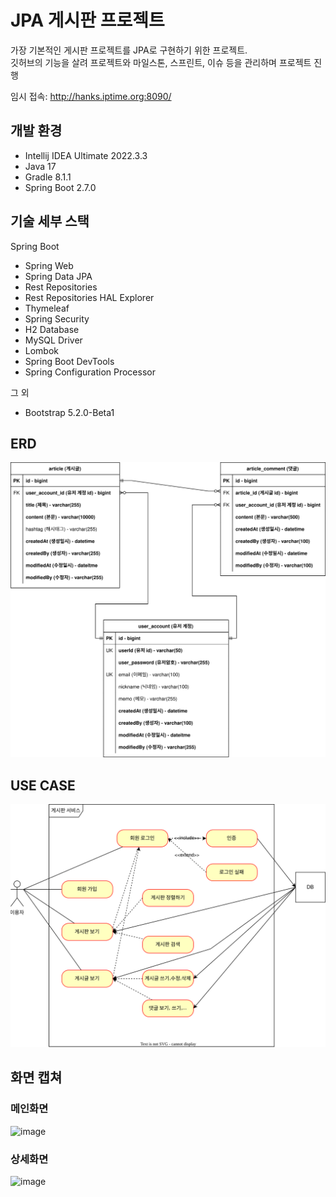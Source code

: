 # JPA 게시판 프로젝트
가장 기본적인 게시판 프로젝트를 JPA로 구현하기 위한 프로젝트.  
깃허브의 기능을 살려 프로젝트와 마일스톤, 스프린트, 이슈 등을 관리하며 프로젝트 진행

임시 접속: http://hanks.iptime.org:8090/

## 개발 환경
- Intellij IDEA Ultimate 2022.3.3
- Java 17
- Gradle 8.1.1
- Spring Boot 2.7.0

## 기술 세부 스택
Spring Boot

- Spring Web
- Spring Data JPA
- Rest Repositories
- Rest Repositories HAL Explorer
- Thymeleaf
- Spring Security
- H2 Database
- MySQL Driver
- Lombok
- Spring Boot DevTools
- Spring Configuration Processor

그 외

- Bootstrap 5.2.0-Beta1

## ERD

![image](./document/project-board-erd.svg)

## USE CASE

![image](./document/use-case.svg)

## 화면 캡쳐

### 메인화면
![image](https://github.com/KyungSoo-Han/project-board/assets/64920731/48ffbca9-5620-480b-a5a3-49d2f17f59ac)

### 상세화면
![image](https://github.com/KyungSoo-Han/project-board/assets/64920731/a7791ea8-47ac-4e43-8b73-83e566788b80)

